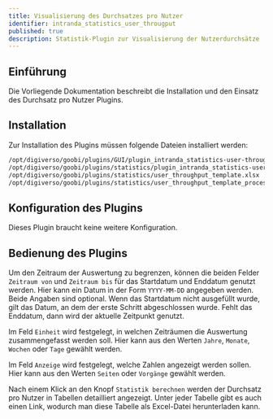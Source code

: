 ```yaml
---
title: Visualisierung des Durchsatzes pro Nutzer
identifier: intranda_statistics_user_througput
published: true
description: Statistik-Plugin zur Visualisierung der Nutzerdurchsätze
---
```

## Einführung
Die Vorliegende Dokumentation beschreibt die Installation und den Einsatz des Durchsatz pro Nutzer Plugins.

## Installation
Zur Installation des Plugins müssen folgende Dateien installiert werden:

```bash
/opt/digiverso/goobi/plugins/GUI/plugin_intranda_statistics-user-throughput-GUI.jar
/opt/digiverso/goobi/plugins/statistics/plugin_intranda_statistics-user-throughput.jar
/opt/digiverso/goobi/plugins/statistics/user_throughput_template.xlsx
/opt/digiverso/goobi/plugins/statistics/user_throughput_template_process.xlsx
```

## Konfiguration des Plugins

Dieses Plugin braucht keine weitere Konfiguration.

## Bedienung des Plugins

Um den Zeitraum der Auswertung zu begrenzen, können die beiden Felder `Zeitraum von` und `Zeitraum bis` für das Startdatum und Enddatum genutzt werden. Hier kann ein Datum in der Form `YYYY-MM-DD` angegeben werden. Beide Angaben sind optional. Wenn das Startdatum nicht ausgefüllt wurde, gilt das Datum, an dem der erste Schritt abgeschlossen wurde. Fehlt das Enddatum, dann wird der aktuelle Zeitpunkt genutzt.

Im Feld `Einheit` wird festgelegt, in welchen Zeiträumen die Auswertung zusammengefasst werden soll. Hier kann aus den Werten `Jahre`, `Monate`, `Wochen` oder `Tage` gewählt werden.

Im Feld `Anzeige` wird festgelegt, welche Zahlen angezeigt werden sollen. Hier kann aus den Werten `Seiten` oder `Vorgänge` gewählt werden.

Nach einem Klick an den Knopf `Statistik berechnen` werden der Durchsatz pro Nutzer in Tabellen detailliert angezeigt. Unter jeder Tabelle gibt es auch einen Link, wodurch man diese Tabelle als Excel-Datei herunterladen kann.